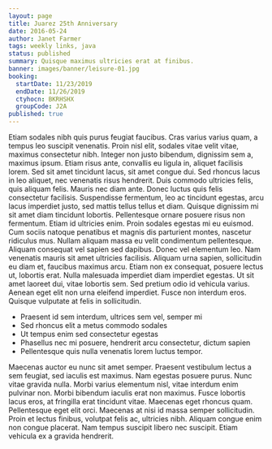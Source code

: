 ```yaml
---
layout: page
title: Juarez 25th Anniversary
date: 2016-05-24
author: Janet Farmer
tags: weekly links, java
status: published
summary: Quisque maximus ultricies erat at finibus.
banner: images/banner/leisure-01.jpg
booking:
  startDate: 11/23/2019
  endDate: 11/26/2019
  ctyhocn: BKRHSHX
  groupCode: J2A
published: true
---
```

Etiam sodales nibh quis purus feugiat faucibus. Cras varius varius quam, a tempus leo suscipit venenatis. Proin nisl elit, sodales vitae velit vitae, maximus consectetur nibh. Integer non justo bibendum, dignissim sem a, maximus ipsum. Etiam risus ante, convallis eu ligula in, aliquet facilisis lorem. Sed sit amet tincidunt lacus, sit amet congue dui. Sed rhoncus lacus in leo aliquet, nec venenatis risus hendrerit. Duis commodo ultricies felis, quis aliquam felis. Mauris nec diam ante. Donec luctus quis felis consectetur facilisis. Suspendisse fermentum, leo ac tincidunt egestas, arcu lacus imperdiet justo, sed mattis tellus tellus et diam. Quisque dignissim mi sit amet diam tincidunt lobortis. Pellentesque ornare posuere risus non fermentum. Etiam id ultricies enim. Proin sodales egestas mi eu euismod. Cum sociis natoque penatibus et magnis dis parturient montes, nascetur ridiculus mus.
Nullam aliquam massa eu velit condimentum pellentesque. Aliquam consequat vel sapien sed dapibus. Donec vel elementum leo. Nam venenatis mauris sit amet ultricies facilisis. Aliquam urna sapien, sollicitudin eu diam et, faucibus maximus arcu. Etiam non ex consequat, posuere lectus ut, lobortis erat. Nulla malesuada imperdiet diam imperdiet egestas. Ut sit amet laoreet dui, vitae lobortis sem. Sed pretium odio id vehicula varius. Aenean eget elit non urna eleifend imperdiet. Fusce non interdum eros. Quisque vulputate at felis in sollicitudin.

* Praesent id sem interdum, ultrices sem vel, semper mi
* Sed rhoncus elit a metus commodo sodales
* Ut tempus enim sed consectetur egestas
* Phasellus nec mi posuere, hendrerit arcu consectetur, dictum sapien
* Pellentesque quis nulla venenatis lorem luctus tempor.

Maecenas auctor eu nunc sit amet semper. Praesent vestibulum lectus a sem feugiat, sed iaculis est maximus. Nam egestas posuere purus. Nunc vitae gravida nulla. Morbi varius elementum nisl, vitae interdum enim pulvinar non. Morbi bibendum iaculis erat non maximus. Fusce lobortis lacus eros, at fringilla erat tincidunt vitae. Maecenas eget rhoncus quam. Pellentesque eget elit orci. Maecenas at nisi id massa semper sollicitudin. Proin et lectus finibus, volutpat felis ac, ultricies nibh. Aliquam congue enim non congue placerat. Nam tempus suscipit libero nec suscipit. Etiam vehicula ex a gravida hendrerit.

